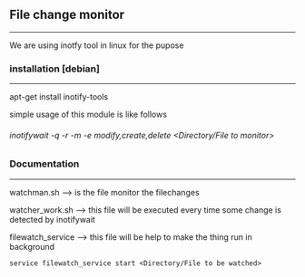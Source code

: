 
## File change monitor
--------------

We are using inotfy tool in linux for the pupose

### installation [debian]
-------------
apt-get install inotify-tools

simple usage of this module is like follows

######    inotifywait -q -r -m -e modify,create,delete <Directory/File to monitor>

### Documentation
----------------
watchman.sh --> is the file monitor the filechanges

watcher_work.sh --> this file will be executed every time some change is detected by inotifywait

filewatch_service --> this file will be help to make the thing run in background

    service filewatch_service start <Directory/File to be watched>

